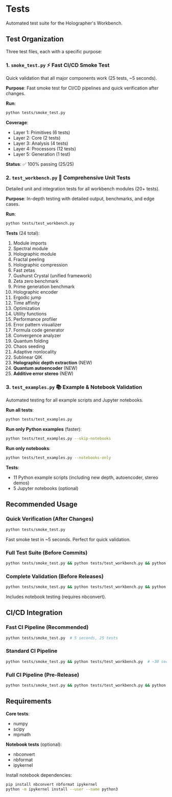 # Tests

Automated test suite for the Holographer's Workbench.

## Test Organization

Three test files, each with a specific purpose:

### 1. `smoke_test.py` ⚡ **Fast CI/CD Smoke Test**
Quick validation that all major components work (25 tests, ~5 seconds).

**Purpose**: Fast smoke test for CI/CD pipelines and quick verification after changes.

**Run**:
```bash
python tests/smoke_test.py
```

**Coverage**:
- Layer 1: Primitives (6 tests)
- Layer 2: Core (2 tests)
- Layer 3: Analysis (4 tests)
- Layer 4: Processors (12 tests)
- Layer 5: Generation (1 test)

**Status**: ✅ 100% passing (25/25)

### 2. `test_workbench.py` 🔬 **Comprehensive Unit Tests**
Detailed unit and integration tests for all workbench modules (20+ tests).

**Purpose**: In-depth testing with detailed output, benchmarks, and edge cases.

**Run**:
```bash
python tests/test_workbench.py
```

**Tests** (24 total):
1. Module imports
2. Spectral module
3. Holographic module
4. Fractal peeling
5. Holographic compression
6. Fast zetas
7. Gushurst Crystal (unified framework)
8. Zeta zero benchmark
9. Prime generation benchmark
10. Holographic encoder
11. Ergodic jump
12. Time affinity
13. Optimization
14. Utility functions
15. Performance profiler
16. Error pattern visualizer
17. Formula code generator
18. Convergence analyzer
19. Quantum folding
20. Chaos seeding
21. Adaptive nonlocality
22. Sublinear QIK
23. **Holographic depth extraction** (NEW)
24. **Quantum autoencoder** (NEW)
25. **Additive error stereo** (NEW)

### 3. `test_examples.py` 📚 **Example & Notebook Validation**
Automated testing for all example scripts and Jupyter notebooks.

**Run all tests**:
```bash
python tests/test_examples.py
```

**Run only Python examples** (faster):
```bash
python tests/test_examples.py --skip-notebooks
```

**Run only notebooks**:
```bash
python tests/test_examples.py --notebooks-only
```

**Tests**:
- 11 Python example scripts (including new depth, autoencoder, stereo demos)
- 5 Jupyter notebooks (optional)

## Recommended Usage

### Quick Verification (After Changes)
```bash
python tests/smoke_test.py
```
Fast smoke test in ~5 seconds. Perfect for quick validation.

### Full Test Suite (Before Commits)
```bash
python tests/smoke_test.py && python tests/test_workbench.py && python tests/test_examples.py --skip-notebooks
```

### Complete Validation (Before Releases)
```bash
python tests/smoke_test.py && python tests/test_workbench.py && python tests/test_examples.py
```
Includes notebook testing (requires nbconvert).

## CI/CD Integration

### Fast CI Pipeline (Recommended)
```bash
python tests/smoke_test.py  # 5 seconds, 25 tests
```

### Standard CI Pipeline
```bash
python tests/smoke_test.py && python tests/test_workbench.py  # ~30 seconds
```

### Full CI Pipeline (Pre-Release)
```bash
python tests/smoke_test.py && python tests/test_workbench.py && python tests/test_examples.py
```

## Requirements

**Core tests**:
- numpy
- scipy
- mpmath

**Notebook tests** (optional):
- nbconvert
- nbformat
- ipykernel

Install notebook dependencies:
```bash
pip install nbconvert nbformat ipykernel
python -m ipykernel install --user --name python3
```
